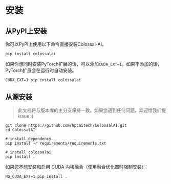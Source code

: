 # 安装

## 从PyPI上安装

你可以PyPI上使用以下命令直接安装Colossal-AI。

```shell
pip install colossalai
```

如果你想同时安装PyTorch扩展的话，可以添加`CUDA_EXT=1`。如果不添加的话，PyTorch扩展会在运行时自动安装。

```shell
CUDA_EXT=1 pip install colossalai
```

## 从源安装

> 此文档将与版本库的主分支保持一致。如果您遇到任何问题，欢迎给我们提 issue :)

```shell
git clone https://github.com/hpcaitech/ColossalAI.git
cd ColossalAI

# install dependency
pip install -r requirements/requirements.txt

# install colossalai
pip install .
```

如果您不想安装和启用 CUDA 内核融合（使用融合优化器时强制安装）：

```shell
NO_CUDA_EXT=1 pip install .
```
